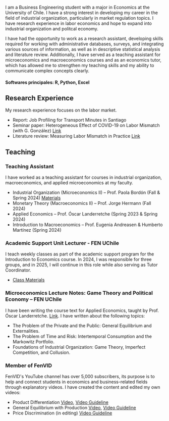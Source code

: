 I am a Business Engineering student with a major in Economics at the University of Chile. I have a strong interest in developing my career in the field of industrial organization, particularly in market regulation topics. I have research experience in labor economics and hope to expand into industrial organization and politcal economy. 

I have had the opportunity to work as a research assistant, developing skills required for working with administrative databases, surveys, and integrating various sources of information, as well as in descriptive statistical analysis and literature review. Additionally, I have served as a teaching assistant for microeconomics and macroeconomics courses and as an economics tutor, which has allowed me to strengthen my teaching skills and my ability to communicate complex concepts clearly. 

#### Softwares principales: R, Python, Excel

## Research Experience
My research experience focuses on the labor market.
- Report: Job Profiling for Transport Minutes in Santiago
- Seminar paper: Heterogeneous Effect of COVID-19 on Labor Mismatch (with G. González) [Link](https://drive.google.com/file/d/1D6_w-8GlvZBQXEskPFQFcdcIt8ngx4ss/view?usp=sharing)
- Literature review: Measuring Labor Mismatch in Practice [Link](https://drive.google.com/file/d/1bl-FirA7blKewJaxllg9GCRgCwHU3hKS/view?usp=sharing)

## Teaching
### Teaching Assistant
I have worked as a teaching assistant for courses in industrial organization, macroeconomics, and applied microeconomics at my faculty.
- Industrial Organization (Microeconomics II) – Prof. Paola Bordón (Fall & Spring 2024) [Materials](https://drive.google.com/drive/folders/1k-LZR1JIwKgaAPEaxYvCd8SQ8dQuCGPR?usp=share_link)
- Monetary Theory (Macroeconomics II) – Prof. Jorge Hermann (Fall 2024)
- Applied Economics – Prof. Óscar Landerretche (Spring 2023 & Spring 2024)
- Introduction to Macroeconomics – Prof. Eugenia Andreasen & Humberto Martínez (Spring 2024)

### Academic Support Unit Lecturer - FEN UChile
I teach weekly classes as part of the academic support program for the Introduction to Economics course. In 2024, I was responsible for three groups, and in 2025, I will continue in this role while also serving as Tutor Coordinator.
- [Class Materials](https://drive.google.com/drive/folders/12uUiQSESg_dwo9GJqRLYFbPJ4P_3CrWk?usp=sharing)

### Microeconomics Lecture Notes: Game Theory and Political Economy – FEN UChile
I have been writing the course text for Applied Economics, taught by Prof. Óscar Landerretche. [Link](https://drive.google.com/file/d/1ayl9QWkIq6Ai4XuPoqzmgdL4-aKt9jrL/view?usp=sharing). I have written about the following topics:
- The Problem of the Private and the Public: General Equilibrium and Externalities.
- The Problem of Time and Risk: Intertemporal Consumption and the Markowitz Portfolio.
- Foundations of Industrial Organization: Game Theory, Imperfect Competition, and Collusion.

### Member of FenVID
FenVID's YouTube channel has over 5,000 subscribers, its purpose is to help and connect students in economics and business-related fields through explanatory videos. I have created the content and edited my own videos:
- Product Differentiation [Video](https://youtu.be/p7UcJlSK_qY?si=CecJ5Q1rEyIp3g2C),  [Video Guideline](https://drive.google.com/file/d/1Y0aeH3fof_ryVVRPvQR3XL4ttpo_-04E/view?usp=sharing)
- General Equilibrium with Production [Video](https://youtu.be/NgxHDSLMPbo?si=gaVw4cDE1Kq89EQ_), [Video Guideline](https://drive.google.com/file/d/1ymY0LCEfttjLpmYiUbI9e24cTDQWKBPe/view?usp=sharing)
- Price Discrimination (in editing) [Video Guideline](https://drive.google.com/file/d/1aDnoHwKJHlsL4xdR9hQsROSTgsu9hFJv/view?usp=sharing)
